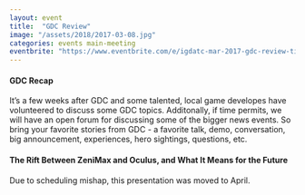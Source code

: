 ```yaml
---
layout: event
title:  "GDC Review"
image: "/assets/2018/2017-03-08.jpg"
categories: events main-meeting
eventbrite: "https://www.eventbrite.com/e/igdatc-mar-2017-gdc-review-tickets-32328916660?aff=ebdsoporgprofile"
---
```



#### GDC Recap

It’s a few weeks after GDC and some talented, local game developes have volunteered to discuss some GDC topics. Additonally, if time permits, we will have an open forum for discussing some of the bigger news events. So bring your favorite stories from GDC - a favorite talk, demo, conversation, big announcement, experiences, hero sightings, questions, etc.


#### The Rift Between ZeniMax and Oculus, and What It Means for the Future

Due to scheduling mishap, this presentation was moved to April.

